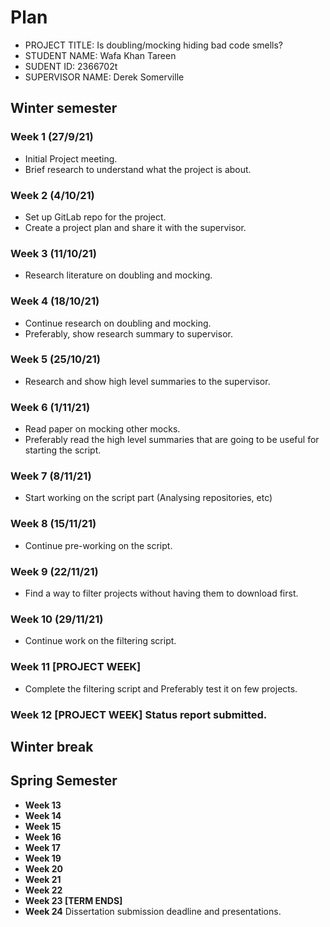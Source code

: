 # Plan

* PROJECT TITLE: Is doubling/mocking hiding bad code smells?
* STUDENT NAME: Wafa Khan Tareen  
* SUDENT ID: 2366702t
* SUPERVISOR NAME: Derek Somerville

## Winter semester

### **Week 1 (27/9/21)**
* Initial Project meeting.
* Brief research to understand what the project is about.
### **Week 2 (4/10/21)**
* Set up GitLab repo for the project.
* Create a project plan and share it with the supervisor.
### **Week 3 (11/10/21)**
* Research literature on doubling and mocking.
### **Week 4 (18/10/21)**
* Continue research on doubling and mocking.
* Preferably, show research summary to supervisor.
### **Week 5 (25/10/21)**
* Research and show high level summaries to the supervisor.
### **Week 6 (1/11/21)**
* Read paper on mocking other mocks.
* Preferably read the high level summaries that are going to be useful for starting the script.
### **Week 7 (8/11/21)**
* Start working on the script part (Analysing repositories, etc)
### **Week 8 (15/11/21)**
* Continue pre-working on the script.
### **Week 9 (22/11/21)**
* Find a way to filter projects without having them to download first.
### **Week 10 (29/11/21)**
* Continue work on the filtering script.
### **Week 11 [PROJECT WEEK]**
* Complete the filtering script and Preferably test it on few projects.
### **Week 12 [PROJECT WEEK]** Status report submitted.

## Winter break

## Spring Semester

* **Week 13**
* **Week 14**
* **Week 15**
* **Week 16**
* **Week 17**
* **Week 19**
* **Week 20**
* **Week 21**
* **Week 22**
* **Week 23 [TERM ENDS]**
* **Week 24** Dissertation submission deadline and presentations.

